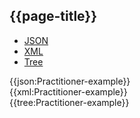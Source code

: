 ## {{page-title}}

<div class="nhsd-!t-margin-bottom-6">
  <ul class="nav nav-tabs" role="tablist">
        <li role="presentation" class="active">
            <a href="#JSON" role="tab" data-toggle="tab">JSON</a>
        </li>
         <li role="presentation">
            <a href="#XML" role="tab" data-toggle="tab">XML</a>
        </li>
        <li role="presentation">
            <a href="#Tree" role="tab" data-toggle="tab">Tree</a>
        </li>
  </ul>
    
  <div class="tab-content snippet">
    <div id="JSON" role="tabpanel" class="tab-pane active">
{{json:Practitioner-example}}
    </div>
    <div id="XML" role="tabpanel" class="tab-pane">
{{xml:Practitioner-example}}
    </div>
    <div id="Tree" role="tabpanel" class="tab-pane">
{{tree:Practitioner-example}}
    </div>
  </div>
</div>
